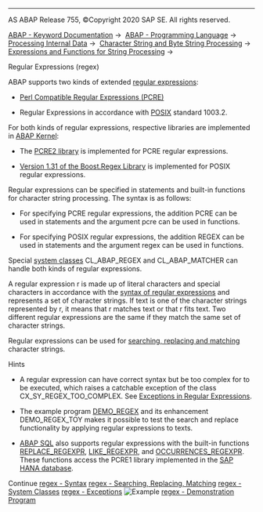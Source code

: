   

* * *

AS ABAP Release 755, ©Copyright 2020 SAP SE. All rights reserved.

[ABAP - Keyword Documentation](javascript:call_link\('abenabap.htm'\)) →  [ABAP - Programming Language](javascript:call_link\('abenabap_reference.htm'\)) →  [Processing Internal Data](javascript:call_link\('abenabap_data_working.htm'\)) →  [Character String and Byte String Processing](javascript:call_link\('abenabap_data_string.htm'\)) →  [Expressions and Functions for String Processing](javascript:call_link\('abenstring_processing_expr_func.htm'\)) → 

Regular Expressions (regex)

ABAP supports two kinds of extended [regular expressions](javascript:call_link\('abenregular_expression_glosry.htm'\) "Glossary Entry"):

-   [Perl Compatible Regular Expressions (PCRE)](javascript:call_link\('abenpcre_glosry.htm'\) "Glossary Entry")

-   Regular Expressions in accordance with [POSIX](https://en.wikipedia.org/wiki/POSIX) standard 1003.2.

For both kinds of regular expressions, respective libraries are implemented in [ABAP Kernel](javascript:call_link\('abenkernel_glosry.htm'\) "Glossary Entry"):

-   The [PCRE2 library](https://www.pcre.org/) is implemented for PCRE regular expressions.

-   [Version 1.31 of the Boost.Regex Library](http://www.boost.org/doc/libs/1_31_0/libs/regex/doc/index.html) is implemented for POSIX regular expressions.

Regular expressions can be specified in statements and built-in functions for character string processing. The syntax is as follows:

-   For specifying PCRE regular expressions, the addition PCRE can be used in statements and the argument pcre can be used in functions.

-   For specifying POSIX regular expressions, the addition REGEX can be used in statements and the argument regex can be used in functions.

Special [system classes](javascript:call_link\('abenregex_system_classes.htm'\)) CL\_ABAP\_REGEX and CL\_ABAP\_MATCHER can handle both kinds of regular expressions.

A regular expression r is made up of literal characters and special characters in accordance with the [syntax of regular expressions](javascript:call_link\('abenregex_syntax.htm'\)) and represents a set of character strings. If text is one of the character strings represented by r, it means that r matches text or that r fits text. Two different regular expressions are the same if they match the same set of character strings.

Regular expressions can be used for [searching, replacing and matching](javascript:call_link\('abenregex_mtch.htm'\)) character strings.

Hints

-   A regular expression can have correct syntax but be too complex for to be executed, which raises a catchable exception of the class CX\_SY\_REGEX\_TOO\_COMPLEX. See [Exceptions in Regular Expressions](javascript:call_link\('abenregex_exceptions.htm'\)).

-   The example program [DEMO\_REGEX](javascript:call_link\('abenregex_abexa.htm'\)) and its enhancement DEMO\_REGEX\_TOY makes it possible to test the search and replace functionality by applying regular expressions to texts.

-   [ABAP SQL](javascript:call_link\('abenabap_sql_glosry.htm'\) "Glossary Entry") also supports regular expressions with the built-in functions [REPLACE\_REGEXPR](javascript:call_link\('abensql_string_func.htm'\)), [LIKE\_REGEXPR](javascript:call_link\('abensql_string_func.htm'\)), and [OCCURRENCES\_REGEXPR](javascript:call_link\('abensql_string_func.htm'\)). These functions access the PCRE1 library implemented in the [SAP HANA database](javascript:call_link\('abenhana_database_glosry.htm'\) "Glossary Entry").

Continue
[regex - Syntax](javascript:call_link\('abenregex_syntax.htm'\))
[regex - Searching, Replacing, Matching](javascript:call_link\('abenregex_mtch.htm'\))
[regex - System Classes](javascript:call_link\('abenregex_system_classes.htm'\))
[regex - Exceptions](javascript:call_link\('abenregex_exceptions.htm'\))
![Example](exa.gif "Example") [regex - Demonstration Program](javascript:call_link\('abenregex_abexa.htm'\))